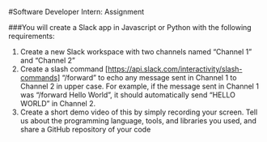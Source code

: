 #Software Developer Intern: Assignment

###You will create a Slack app in Javascript or Python with the following requirements:
1. Create a new Slack workspace with two channels named “Channel 1” and “Channel 2”
2. Create a slash command [https://api.slack.com/interactivity/slash-commands] “/forward”
to echo any message sent in Channel 1 to Channel 2 in upper case. For example, if the
message sent in Channel 1 was “/forward Hello World”, it should automatically send
“HELLO WORLD” in Channel 2.
3. Create a short demo video of this by simply recording your screen. Tell us about the
programming language, tools, and libraries you used, and share a GitHub repository of
your code
